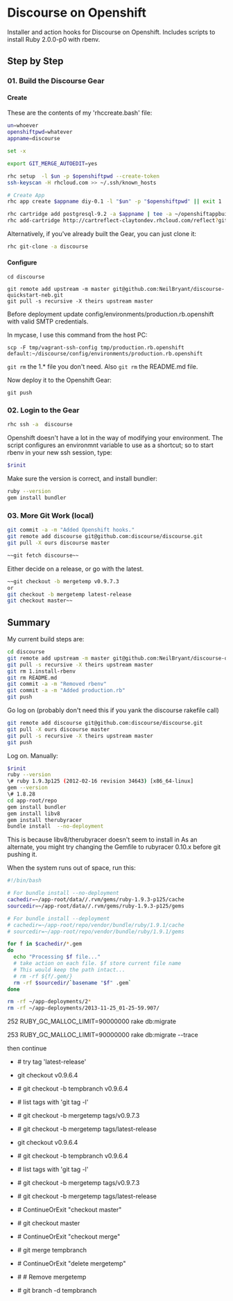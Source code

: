 # Discourse on Openshift

Installer and action hooks for Discourse on Openshift. Includes scripts to install Ruby 2.0.0-p0 with rbenv.

## Step by Step

### 01. Build the Discourse Gear

#### Create

These are the contents of my 'rhccreate.bash' file:

```bash
un=whoever
openshiftpwd=whatever
appname=discourse

set -x

export GIT_MERGE_AUTOEDIT=yes

rhc setup  -l $un -p $openshiftpwd --create-token
ssh-keyscan -H rhcloud.com >> ~/.ssh/known_hosts

# Create App
rhc app create $appname diy-0.1 -l "$un" -p "$openshiftpwd" || exit 1 | tee ~/openshiftappbuild.txt

rhc cartridge add postgresql-9.2 -a $appname | tee -a ~/openshiftappbuild.txt
rhc add-cartridge http://cartreflect-claytondev.rhcloud.com/reflect?github=smarterclayton/openshift-redis-cart -a $appname | tee -a ~/openshiftappbuild.txt
```

Alternatively, if you've already built the Gear, you can just clone it:

```bash
rhc git-clone -a discourse
```

#### Configure

```
cd discourse

git remote add upstream -m master git@github.com:NeilBryant/discourse-quickstart-neb.git
git pull -s recursive -X theirs upstream master

```

Before deployment update config/environments/production.rb.openshift with valid SMTP credentials.

In mycase, I use this command from the host PC:

```
scp -F tmp/vagrant-ssh-config tmp/production.rb.openshift  default:~/discourse/config/environments/production.rb.openshift

```

`git rm` the 1.* file you don't need. Also `git rm` the README.md file.

Now deploy it to the Openshift Gear:

```
git push
```

### 02. Login to the Gear

```bash
rhc ssh -a  discourse
```

Openshift doesn't have a lot in the way of modifying your environment. The script configures an environmnt variable to use as a shortcut; so to start rbenv in your new ssh session, type:

```bash
$rinit
```

Make sure the version is correct, and install bundler:

```bash
ruby --version
gem install bundler
```

### 03. More Git Work (local)
```bash
git commit -a -m "Added Openshift hooks."
git remote add discourse git@github.com:discourse/discourse.git
git pull -X ours discourse master

~~git fetch discourse~~

```

Either decide on a release, or go with the latest.

```bash
~~git checkout -b mergetemp v0.9.7.3
or
git checkout -b mergetemp latest-release
git checkout master~~

```

## Summary

My current build steps are:

```bash
cd discourse
git remote add upstream -m master git@github.com:NeilBryant/discourse-quickstart-neb.git
git pull -s recursive -X theirs upstream master
git rm 1.install-rbenv
git rm README.md
git commit -a -m "Removed rbenv"
git commit -a -m "Added production.rb"
git push
```
Go log on (probably don't need this if you yank the discourse rakefile call)

```bash
git remote add discourse git@github.com:discourse/discourse.git
git pull -X ours discourse master
git pull -s recursive -X theirs upstream master
git push

```

Log on. Manually:

```bash
$rinit
ruby --version
\# ruby 1.9.3p125 (2012-02-16 revision 34643) [x86_64-linux]
gem --version
\# 1.8.28
cd app-root/repo
gem install bundler
gem install libv8
gem install therubyracer
bundle install  --no-deployment
```

This is because libv8/therubyracer doesn't seem to install in 
As an alternate, you might try changing the Gemfile to rubyracer 0.10.x before git pushing it.

When the system runs out of space, run this:

```bash
#!/bin/bash

# For bundle install --no-deployment
cachedir=~/app-root/data//.rvm/gems/ruby-1.9.3-p125/cache
sourcedir=~/app-root/data//.rvm/gems/ruby-1.9.3-p125/gems

# For bundle install --deployment
# cachedir=~/app-root/repo/vendor/bundle/ruby/1.9.1/cache
# sourcedir=~/app-root/repo/vendor/bundle/ruby/1.9.1/gems

for f in $cachedir/*.gem
do
  echo "Processing $f file..."
  # take action on each file. $f store current file name
  # This would keep the path intact...
  # rm -rf ${f/.gem/}
  rm -rf $sourcedir/`basename "$f" .gem`
done

rm -rf ~/app-deployments/2*
rm -rf ~/app-deployments/2013-11-25_01-25-59.907/
```

  252  RUBY_GC_MALLOC_LIMIT=90000000 rake db:migrate

  253  RUBY_GC_MALLOC_LIMIT=90000000 rake db:migrate --trace


then continue
- \# try tag 'latest-release'
- git checkout v0.9.6.4
- \# git checkout -b tempbranch v0.9.6.4
- \# list tags with 'git tag -l'
- \# git checkout -b mergetemp tags/v0.9.7.3
- \# git checkout -b mergetemp tags/latest-release
- git checkout v0.9.6.4
- \# git checkout -b tempbranch v0.9.6.4
- \# list tags with 'git tag -l'
- \# git checkout -b mergetemp tags/v0.9.7.3
- \# git checkout -b mergetemp tags/latest-release

- \# ContinueOrExit "checkout master"
- \# git checkout master
- \# ContinueOrExit "checkout merge"
- \# git merge tempbranch

- \# ContinueOrExit "delete mergetemp"
- \# \# Remove mergetemp
- \# git branch -d tempbranch